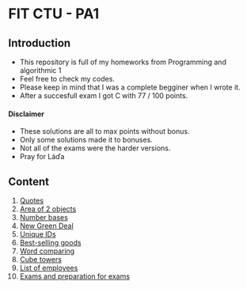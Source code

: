 # FIT CTU - PA1

## Introduction

- This repository is full of my homeworks from Programming and algorithmic 1
- Feel free to check my codes.
- Please keep in mind that I was a complete begginer when I wrote it.
- After a succesfull exam I got C with 77 / 100 points.

#### Disclaimer

- These solutions are all to max points without bonus.
- Only some solutions made it to bonuses.
- Not all of the exams were the harder versions.
- Pray for Láďa

## Content
1. [Quotes][hw00]
2. [Area of 2 objects][hw01]
3. [Number bases][hw02]
4. [New Green Deal][hw03]
5. [Unique IDs][hw04]
6. [Best-selling goods][hw05]
7. [Word comparing][hw06]
8. [Cube towers][hw07]
9. [List of employees][hw08]
10. [Exams and preparation for exams][exams]

[hw00]: https://github.com/mikesjak/FIT_CTU-PA1/tree/main/HW00
[hw01]: https://github.com/mikesjak/FIT_CTU-PA1/tree/main/HW01
[hw02]: https://github.com/mikesjak/FIT_CTU-PA1/tree/main/HW02
[hw03]: https://github.com/mikesjak/FIT_CTU-PA1/tree/main/HW03
[hw04]: https://github.com/mikesjak/FIT_CTU-PA1/tree/main/HW04
[hw05]: https://github.com/mikesjak/FIT_CTU-PA1/tree/main/HW05
[hw06]: https://github.com/mikesjak/FIT_CTU-PA1/tree/main/HW06
[hw07]: https://github.com/mikesjak/FIT_CTU-PA1/tree/main/HW07
[hw08]: https://github.com/mikesjak/FIT_CTU-PA1/tree/main/HW08
[exams]: https://github.com/mikesjak/FIT_CTU-PA1/tree/main/exams
